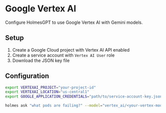 # Google Vertex AI

Configure HolmesGPT to use Google Vertex AI with Gemini models.

## Setup

1. Create a Google Cloud project with Vertex AI API enabled
2. Create a service account with `Vertex AI User` role
3. Download the JSON key file

## Configuration

```bash
export VERTEXAI_PROJECT="your-project-id"
export VERTEXAI_LOCATION="us-central1"
export GOOGLE_APPLICATION_CREDENTIALS="path/to/service-account-key.json"

holmes ask "what pods are failing?" --model="vertex_ai/<your-vertex-model>"
```
